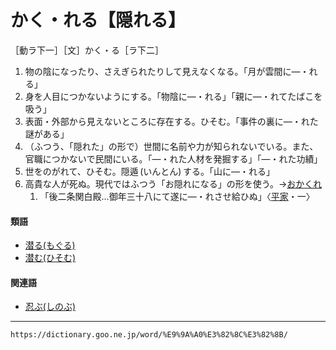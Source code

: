 # かく・れる【隠れる】

［動ラ下一］［文］かく・る［ラ下二］
1.  物の陰になったり、さえぎられたりして見えなくなる。「月が雲間に―・れる」
2.  身を人目につかないようにする。「物陰に―・れる」「親に―・れてたばこを吸う」
3.  表面・外部から見えないところに存在する。ひそむ。「事件の裏に―・れた謎がある」
4.  （ふつう、「隠れた」の形で）世間に名前や力が知られないでいる。また、官職につかないで民間にいる。「―・れた人材を発掘する」「―・れた功績」
5.  世をのがれて、ひそむ。隠遁 (いんとん) する。「山に―・れる」
6.  高貴な人が死ぬ。現代ではふつう「お隠れになる」の形を使う。→[おかくれ](https://dictionary.goo.ne.jp/word/%E5%BE%A1%E9%9A%A0%E3%82%8C/#jn-29850)    
    1.  「後二条関白殿…御年三十八にて遂に―・れさせ給ひぬ」〈[平家](https://dictionary.goo.ne.jp/word/%E5%B9%B3%E5%AE%B6%E7%89%A9%E8%AA%9E/#jn-198120)・一〉
        

#### 類語

-   [潜る(もぐる)](https://dictionary.goo.ne.jp/word/%E6%BD%9C%E3%82%8B_%28%E3%82%82%E3%81%90%E3%82%8B%29/#jn-219015)
-   [潜む(ひそむ)](https://dictionary.goo.ne.jp/word/%E6%BD%9C%E3%82%80/#jn-184982)

#### 関連語

-   [忍ぶ(しのぶ)](https://dictionary.goo.ne.jp/word/%E5%BF%8D%E3%81%B6/#jn-99727)

---
`https://dictionary.goo.ne.jp/word/%E9%9A%A0%E3%82%8C%E3%82%8B/`